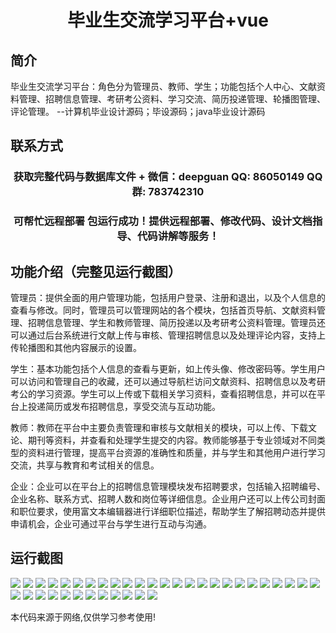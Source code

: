 <p><h1 align="center">毕业生交流学习平台+vue</h1></p>

## 简介
毕业生交流学习平台：角色分为管理员、教师、学生；功能包括个人中心、文献资料管理、招聘信息管理、考研考公资料、学习交流、简历投递管理、轮播图管理、评论管理。    --计算机毕业设计源码；毕设源码；java毕业设计源码


## 联系方式
<p><h3 align="center">获取完整代码与数据库文件 + 微信：deepguan QQ: 86050149 QQ群: 783742310</h3></p>
<p><h3 align="center">可帮忙远程部署 包运行成功！提供远程部署、修改代码、设计文档指导、代码讲解等服务！</h3></p>

## 功能介绍（完整见运行截图）
管理员：提供全面的用户管理功能，包括用户登录、注册和退出，以及个人信息的查看与修改。同时，管理员可以管理网站的各个模块，包括首页导航、文献资料管理、招聘信息管理、学生和教师管理、简历投递以及考研考公资料管理。管理员还可以通过后台系统进行文献上传与审核、管理招聘信息以及处理评论内容，支持上传轮播图和其他内容展示的设置。

学生：基本功能包括个人信息的查看与更新，如上传头像、修改密码等。学生用户可以访问和管理自己的收藏，还可以通过导航栏访问文献资料、招聘信息以及考研考公的学习资源。学生可以上传或下载相关学习资料，查看招聘信息，并可以在平台上投递简历或发布招聘信息，享受交流与互动功能。

教师：教师在平台中主要负责管理和审核与文献相关的模块，可以上传、下载文论、期刊等资料，并查看和处理学生提交的内容。教师能够基于专业领域对不同类型的资料进行管理，提高平台资源的准确性和质量，并与学生和其他用户进行学习交流，共享与教育和考试相关的信息。

企业：企业可以在平台上的招聘信息管理模块发布招聘要求，包括输入招聘编号、企业名称、联系方式、招聘人数和岗位等详细信息。企业用户还可以上传公司封面和职位要求，使用富文本编辑器进行详细职位描述，帮助学生了解招聘动态并提供申请机会，企业可通过平台与学生进行互动与沟通。


## 运行截图
![](https://bs-1329754181.cos.ap-shanghai.myqcloud.com/ssm/GraduationExchangeLearningPlatform/img/001.jpg)
![](https://bs-1329754181.cos.ap-shanghai.myqcloud.com/ssm/GraduationExchangeLearningPlatform/img/002.jpg)
![](https://bs-1329754181.cos.ap-shanghai.myqcloud.com/ssm/GraduationExchangeLearningPlatform/img/003.jpg)
![](https://bs-1329754181.cos.ap-shanghai.myqcloud.com/ssm/GraduationExchangeLearningPlatform/img/004.jpg)
![](https://bs-1329754181.cos.ap-shanghai.myqcloud.com/ssm/GraduationExchangeLearningPlatform/img/005.jpg)
![](https://bs-1329754181.cos.ap-shanghai.myqcloud.com/ssm/GraduationExchangeLearningPlatform/img/006.jpg)
![](https://bs-1329754181.cos.ap-shanghai.myqcloud.com/ssm/GraduationExchangeLearningPlatform/img/007.jpg)
![](https://bs-1329754181.cos.ap-shanghai.myqcloud.com/ssm/GraduationExchangeLearningPlatform/img/008.jpg)
![](https://bs-1329754181.cos.ap-shanghai.myqcloud.com/ssm/GraduationExchangeLearningPlatform/img/009.jpg)
![](https://bs-1329754181.cos.ap-shanghai.myqcloud.com/ssm/GraduationExchangeLearningPlatform/img/010.jpg)
![](https://bs-1329754181.cos.ap-shanghai.myqcloud.com/ssm/GraduationExchangeLearningPlatform/img/011.jpg)
![](https://bs-1329754181.cos.ap-shanghai.myqcloud.com/ssm/GraduationExchangeLearningPlatform/img/012.jpg)
![](https://bs-1329754181.cos.ap-shanghai.myqcloud.com/ssm/GraduationExchangeLearningPlatform/img/013.jpg)
![](https://bs-1329754181.cos.ap-shanghai.myqcloud.com/ssm/GraduationExchangeLearningPlatform/img/014.jpg)
![](https://bs-1329754181.cos.ap-shanghai.myqcloud.com/ssm/GraduationExchangeLearningPlatform/img/015.jpg)
![](https://bs-1329754181.cos.ap-shanghai.myqcloud.com/ssm/GraduationExchangeLearningPlatform/img/016.jpg)
![](https://bs-1329754181.cos.ap-shanghai.myqcloud.com/ssm/GraduationExchangeLearningPlatform/img/017.jpg)
![](https://bs-1329754181.cos.ap-shanghai.myqcloud.com/ssm/GraduationExchangeLearningPlatform/img/018.jpg)
![](https://bs-1329754181.cos.ap-shanghai.myqcloud.com/ssm/GraduationExchangeLearningPlatform/img/019.jpg)
![](https://bs-1329754181.cos.ap-shanghai.myqcloud.com/ssm/GraduationExchangeLearningPlatform/img/020.jpg)
![](https://bs-1329754181.cos.ap-shanghai.myqcloud.com/ssm/GraduationExchangeLearningPlatform/img/021.jpg)
![](https://bs-1329754181.cos.ap-shanghai.myqcloud.com/ssm/GraduationExchangeLearningPlatform/img/022.jpg)
![](https://bs-1329754181.cos.ap-shanghai.myqcloud.com/ssm/GraduationExchangeLearningPlatform/img/023.jpg)
![](https://bs-1329754181.cos.ap-shanghai.myqcloud.com/ssm/GraduationExchangeLearningPlatform/img/024.jpg)
![](https://bs-1329754181.cos.ap-shanghai.myqcloud.com/ssm/GraduationExchangeLearningPlatform/img/025.jpg)
![](https://bs-1329754181.cos.ap-shanghai.myqcloud.com/ssm/GraduationExchangeLearningPlatform/img/026.jpg)
![](https://bs-1329754181.cos.ap-shanghai.myqcloud.com/ssm/GraduationExchangeLearningPlatform/img/027.jpg)
![](https://bs-1329754181.cos.ap-shanghai.myqcloud.com/ssm/GraduationExchangeLearningPlatform/img/028.jpg)
![](https://bs-1329754181.cos.ap-shanghai.myqcloud.com/ssm/GraduationExchangeLearningPlatform/img/029.jpg)
![](https://bs-1329754181.cos.ap-shanghai.myqcloud.com/ssm/GraduationExchangeLearningPlatform/img/030.jpg)
![](https://bs-1329754181.cos.ap-shanghai.myqcloud.com/ssm/GraduationExchangeLearningPlatform/img/031.jpg)
![](https://bs-1329754181.cos.ap-shanghai.myqcloud.com/ssm/GraduationExchangeLearningPlatform/img/032.jpg)
![](https://bs-1329754181.cos.ap-shanghai.myqcloud.com/ssm/GraduationExchangeLearningPlatform/img/033.jpg)
![](https://bs-1329754181.cos.ap-shanghai.myqcloud.com/ssm/GraduationExchangeLearningPlatform/img/034.jpg)
![](https://bs-1329754181.cos.ap-shanghai.myqcloud.com/ssm/GraduationExchangeLearningPlatform/img/035.jpg)
![](https://bs-1329754181.cos.ap-shanghai.myqcloud.com/ssm/GraduationExchangeLearningPlatform/img/036.jpg)
![](https://bs-1329754181.cos.ap-shanghai.myqcloud.com/ssm/GraduationExchangeLearningPlatform/img/037.jpg)

<p>本代码来源于网络,仅供学习参考使用!</p>

